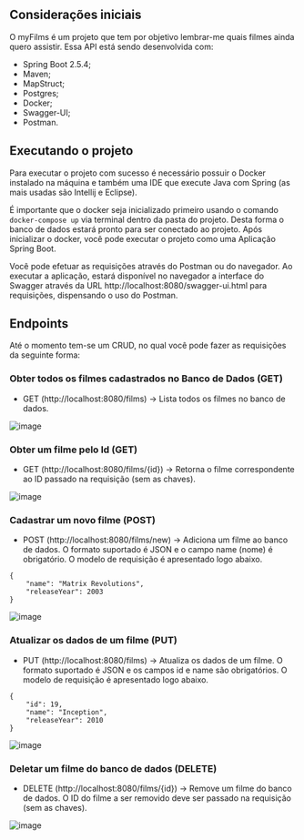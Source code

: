 ## Considerações iniciais

O myFilms é um projeto que tem por objetivo lembrar-me quais filmes ainda quero assistir. Essa API está sendo desenvolvida com:
* Spring Boot 2.5.4;
* Maven;
* MapStruct;
* Postgres;
* Docker;
* Swagger-UI;
* Postman.

## Executando o projeto
Para executar o projeto com sucesso é necessário possuir o Docker instalado na máquina e também uma IDE que execute Java com Spring (as mais usadas são Intellij e Eclipse).

É importante que o docker seja inicializado primeiro usando o comando `docker-compose up` via terminal dentro da pasta do projeto. Desta forma o banco de dados estará pronto para ser conectado ao projeto. Após inicializar o docker, você pode executar o projeto como uma Aplicação Spring Boot.

Você pode efetuar as requisições através do Postman ou do navegador. Ao executar a aplicação, estará disponível no navegador a interface do Swagger através da URL http://localhost:8080/swagger-ui.html para requisições, dispensando o uso do Postman.
 
## Endpoints
Até o momento tem-se um CRUD, no qual você pode fazer as requisições da seguinte forma:

### Obter todos os filmes cadastrados no Banco de Dados (GET)
* GET (http://localhost:8080/films) -> Lista todos os filmes no banco de dados.

![image](https://user-images.githubusercontent.com/38019738/135767484-6c76e5a4-ea81-4fbe-8db7-d9f476984530.png)

### Obter um filme pelo Id (GET)
* GET (http://localhost:8080/films/{id}) -> Retorna o filme correspondente ao ID passado na requisição (sem as chaves).

![image](https://user-images.githubusercontent.com/38019738/135767535-e29ddc9a-2c30-4370-a586-478db7d13f9e.png)


### Cadastrar um novo filme (POST)
* POST (http://localhost:8080/films/new) -> Adiciona um filme ao banco de dados. O formato suportado é JSON e o campo name (nome) é obrigatório. O modelo de requisição é apresentado logo abaixo.
````
{
    "name": "Matrix Revolutions",
    "releaseYear": 2003    
}
````
![image](https://user-images.githubusercontent.com/38019738/135767691-f6c73d2a-fee8-4beb-9fc5-f07d12502539.png)


### Atualizar os dados de um filme (PUT)
* PUT (http://localhost:8080/films) -> Atualiza os dados de um filme. O formato suportado é JSON e os campos id e name são obrigatórios. O modelo de requisição é apresentado logo abaixo.
````
{
    "id": 19,
    "name": "Inception",    
    "releaseYear": 2010
}
````

![image](https://user-images.githubusercontent.com/38019738/135767777-3a86863a-7a34-4600-95e5-3bed77b9a3c0.png)


### Deletar um filme do banco de dados (DELETE)
* DELETE (http://localhost:8080/films/{id}) -> Remove um filme do banco de dados. O ID do filme a ser removido deve ser passado na requisição (sem as chaves).

![image](https://user-images.githubusercontent.com/38019738/135767824-f825e47f-9f30-4acf-b931-3404c31a3513.png)
